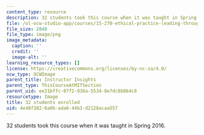 ```yaml
---
content_type: resource
description: 32 students took this course when it was taught in Spring 2016.
file: /ol-ocw-studio-app/courses/15-270-ethical-practice-leading-through-professionalism-social-responsibility-and-system-design-spring-2016/4e48f3826a0bada644b3d2128acaa557_32.png
file_size: 2848
file_type: image/png
image_metadata:
  caption: ''
  credit: ''
  image-alt: ''
learning_resource_types: []
license: https://creativecommons.org/licenses/by-nc-sa/4.0/
ocw_type: OCWImage
parent_title: Instructor Insights
parent_type: ThisCourseAtMITSection
parent_uid: ee21bffc-07f2-936a-5534-8e7dc8b864c8
resourcetype: Image
title: 32 students enrolled
uid: 4e48f382-6a0b-ada6-44b3-d2128acaa557
---
```

32 students took this course when it was taught in Spring 2016.